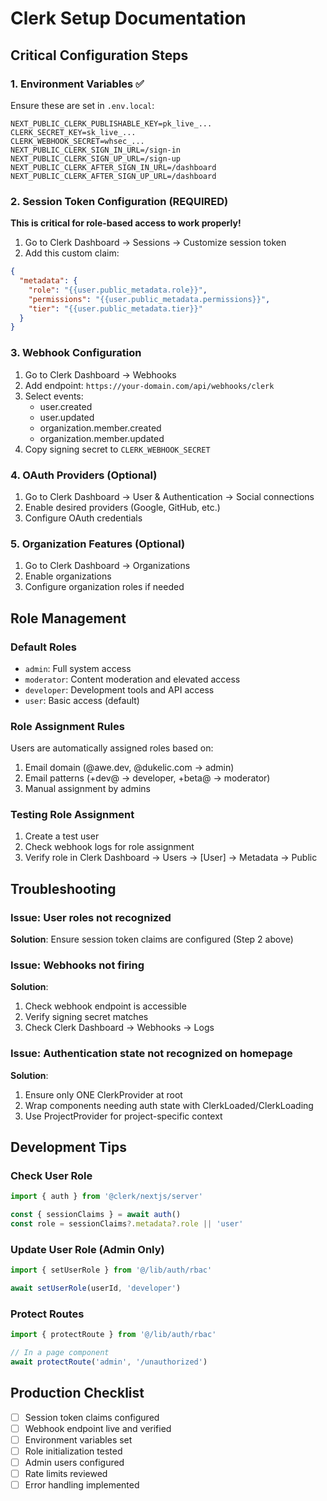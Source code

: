# Clerk Setup Documentation

## Critical Configuration Steps

### 1. Environment Variables ✅
Ensure these are set in `.env.local`:
```
NEXT_PUBLIC_CLERK_PUBLISHABLE_KEY=pk_live_...
CLERK_SECRET_KEY=sk_live_...
CLERK_WEBHOOK_SECRET=whsec_...
NEXT_PUBLIC_CLERK_SIGN_IN_URL=/sign-in
NEXT_PUBLIC_CLERK_SIGN_UP_URL=/sign-up
NEXT_PUBLIC_CLERK_AFTER_SIGN_IN_URL=/dashboard
NEXT_PUBLIC_CLERK_AFTER_SIGN_UP_URL=/dashboard
```

### 2. Session Token Configuration (REQUIRED)
**This is critical for role-based access to work properly!**

1. Go to Clerk Dashboard → Sessions → Customize session token
2. Add this custom claim:
```json
{
  "metadata": {
    "role": "{{user.public_metadata.role}}",
    "permissions": "{{user.public_metadata.permissions}}",
    "tier": "{{user.public_metadata.tier}}"
  }
}
```

### 3. Webhook Configuration
1. Go to Clerk Dashboard → Webhooks
2. Add endpoint: `https://your-domain.com/api/webhooks/clerk`
3. Select events:
   - user.created
   - user.updated
   - organization.member.created
   - organization.member.updated
4. Copy signing secret to `CLERK_WEBHOOK_SECRET`

### 4. OAuth Providers (Optional)
1. Go to Clerk Dashboard → User & Authentication → Social connections
2. Enable desired providers (Google, GitHub, etc.)
3. Configure OAuth credentials

### 5. Organization Features (Optional)
1. Go to Clerk Dashboard → Organizations
2. Enable organizations
3. Configure organization roles if needed

## Role Management

### Default Roles
- `admin`: Full system access
- `moderator`: Content moderation and elevated access
- `developer`: Development tools and API access
- `user`: Basic access (default)

### Role Assignment Rules
Users are automatically assigned roles based on:
1. Email domain (@awe.dev, @dukelic.com → admin)
2. Email patterns (+dev@ → developer, +beta@ → moderator)
3. Manual assignment by admins

### Testing Role Assignment
1. Create a test user
2. Check webhook logs for role assignment
3. Verify role in Clerk Dashboard → Users → [User] → Metadata → Public

## Troubleshooting

### Issue: User roles not recognized
**Solution**: Ensure session token claims are configured (Step 2 above)

### Issue: Webhooks not firing
**Solution**: 
1. Check webhook endpoint is accessible
2. Verify signing secret matches
3. Check Clerk Dashboard → Webhooks → Logs

### Issue: Authentication state not recognized on homepage
**Solution**: 
1. Ensure only ONE ClerkProvider at root
2. Wrap components needing auth state with ClerkLoaded/ClerkLoading
3. Use ProjectProvider for project-specific context

## Development Tips

### Check User Role
```typescript
import { auth } from '@clerk/nextjs/server'

const { sessionClaims } = await auth()
const role = sessionClaims?.metadata?.role || 'user'
```

### Update User Role (Admin Only)
```typescript
import { setUserRole } from '@/lib/auth/rbac'

await setUserRole(userId, 'developer')
```

### Protect Routes
```typescript
import { protectRoute } from '@/lib/auth/rbac'

// In a page component
await protectRoute('admin', '/unauthorized')
```

## Production Checklist
- [ ] Session token claims configured
- [ ] Webhook endpoint live and verified
- [ ] Environment variables set
- [ ] Role initialization tested
- [ ] Admin users configured
- [ ] Rate limits reviewed
- [ ] Error handling implemented